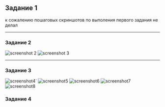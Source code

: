 
## Задание 1
 
к сожалению пошаговых скриншотов по выполения первого задания не делал



---

### Задание 2


![screenshot 2](https://github.com/Himisin/netology/blob/main/Screenshot_228.jpg)
![screenshot 3](https://github.com/Himisin/netology/blob/main/Screenshot_227.jpg)


---

### Задание 3

![screenshot4](https://github.com/Himisin/netology/blob/main/Screenshot_229.jpg)`
![screenshot5](https://github.com/Himisin/netology/blob/main/Screenshot_230.jpg)
![screenshot6](https://github.com/Himisin/netology/blob/main/Screenshot_231.jpg)
![screenshot7](https://github.com/Himisin/netology/blob/main/Screenshot_232.jpg)
![screenshot8](https://github.com/Himisin/netology/blob/main/Screenshot_233.jpg)



### Задание 4
